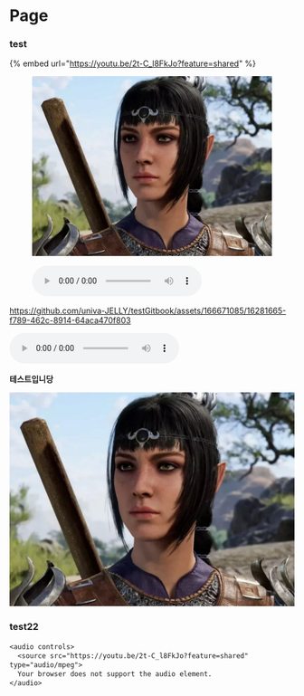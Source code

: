 # Page

### test

{% embed url="https://youtu.be/2t-C_l8FkJo?feature=shared" %}



<figure><img src=".gitbook/assets/c40d5a9de75cc5996b0a89430fe27463.jpg" alt=""><figcaption></figcaption></figure>

<figure><audio controls><source src=".gitbook/assets/smaple_audio_KO_W002.mp3" type="audio/mp3"></audio><figcaption></figcaption></figure>


https://github.com/univa-JELLY/testGitbook/assets/166671085/16281665-f789-462c-8914-64aca470f803


<audio controls><source src=".gitbook/assets/smaple_audio_KO_W002.mp3" type="audio/mp3"></audio>

<b>테스트입니당</b>

<img src=".gitbook/assets/c40d5a9de75cc5996b0a89430fe27463.jpg" alt="">

### test22

```
<audio controls>
  <source src="https://youtu.be/2t-C_l8FkJo?feature=shared" type="audio/mpeg">
  Your browser does not support the audio element.
</audio>
```
